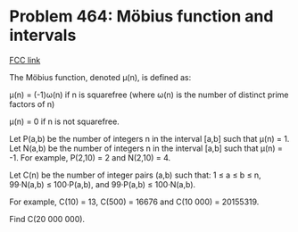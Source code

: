 # Problem 464: Möbius function and intervals

[FCC link](https://www.freecodecamp.org/learn/coding-interview-prep/project-euler/problem-464-mbius-function-and-intervals)

The Möbius function, denoted μ(n), is defined as:

μ(n) = (-1)ω(n) if n is squarefree (where ω(n) is the number of distinct prime
factors of n)

μ(n) = 0 if n is not squarefree.

Let P(a,b) be the number of integers n in the interval \[a,b\] such that μ(n)
= 1. Let N(a,b) be the number of integers n in the interval \[a,b\] such that
μ(n) = -1. For example, P(2,10) = 2 and N(2,10) = 4.

Let C(n) be the number of integer pairs (a,b) such that: 1 ≤ a ≤ b ≤ n,
99·N(a,b) ≤ 100·P(a,b), and 99·P(a,b) ≤ 100·N(a,b).

For example, C(10) = 13, C(500) = 16676 and C(10 000) = 20155319.

Find C(20 000 000).
